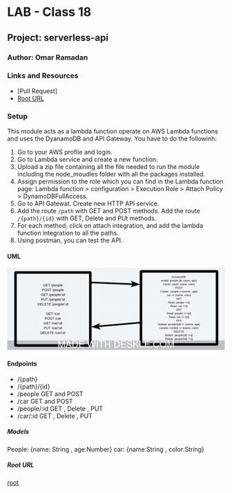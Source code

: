 # LAB - Class 18

## Project: serverless-api

### Author: Omar Ramadan

### Links and Resources

- [Pull Request]
- [Root URL](https://47va41qh1l.execute-api.us-east-1.amazonaws.com/)

### Setup

This module acts as a lambda function operate on AWS Lambda functions and uses the DyanamoDB and API Gateway. You have to do the followinh:

1. Go to your AWS profile and login.
2. Go to Lambda service and create a new function.
3. Upload a zip file containing all the file needed to run the module including the node_moudles folder with all the packages installed.
4. Assign permission to the role which you can find in the Lambda function page: Lambda function > configuration > Execution Role > Attach Policy > DynamoDBFullAccess.
5. Go to API Gatewat. Create new HTTP API service.
6. Add the route `/path` with GET and POST methods. Add the route `/{path}/{id}` with GET, Delete and PUt methods.
7. For each method, click on attach integration, and add the lambda function integration to all the paths.
8. Using postman, you can test the API.

#### UML

![UML](apigateway.jpeg)

#### Endpoints

- /{path}
- /{path}/{id}
- /people GET and POST
- /car GET and POST
- /people/:id  GET , Delete , PUT
- /car/:id  GET , Delete , PUT

##### Models

People: {name: String , age:Number}
car: {name:String , color:String}

##### Root URL

[root](https://47va41qh1l.execute-api.us-east-1.amazonaws.com/)
